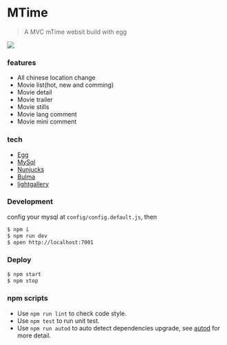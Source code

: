 # MTime

> A MVC mTime websit build with egg

![](http://ovsd4kmal.bkt.clouddn.com/Fv8I13LnvNqGFXDJIBgtc7sjOip6.png)

### features

* All chinese location change
* Movie list(hot, new and comming)
* Movie detail
* Movie trailer
* Movie stills
* Movie lang comment
* Movie mini comment

### tech

* [Egg](https://eggjs.org/)
* [MySql](https://www.mysql.com/)
* [Nunjucks](https://mozilla.github.io/nunjucks/)
* [Bulma](http://bulma.io/)
* [lightgallery](http://sachinchoolur.github.io/lightGallery/)

### Development

config your mysql at `config/config.default.js`, then

```bash
$ npm i
$ npm run dev
$ open http://localhost:7001
```

### Deploy

```bash
$ npm start
$ npm stop
```

### npm scripts

- Use `npm run lint` to check code style.
- Use `npm test` to run unit test.
- Use `npm run autod` to auto detect dependencies upgrade, see [autod](https://www.npmjs.com/package/autod) for more detail.
